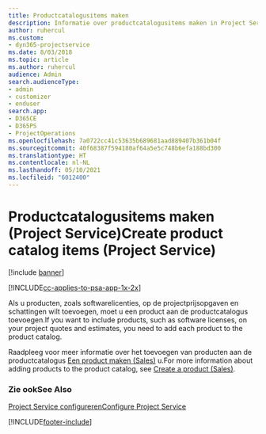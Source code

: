 ```yaml
---
title: Productcatalogusitems maken
description: Informatie over productcatalogusitems maken in Project Service
author: ruhercul
ms.custom:
- dyn365-projectservice
ms.date: 8/03/2018
ms.topic: article
ms.author: ruhercul
audience: Admin
search.audienceType:
- admin
- customizer
- enduser
search.app:
- D365CE
- D365PS
- ProjectOperations
ms.openlocfilehash: 7a0722cc41c53635b689681aad889407b361b04f
ms.sourcegitcommit: 40f68387f594180af64a5e5c748b6efa188bd300
ms.translationtype: HT
ms.contentlocale: nl-NL
ms.lasthandoff: 05/10/2021
ms.locfileid: "6012400"
---
```

# <a name="create-product-catalog-items-project-service"></a><span data-ttu-id="7f29f-103">Productcatalogusitems maken (Project Service)</span><span class="sxs-lookup"><span data-stu-id="7f29f-103">Create product catalog items (Project Service)</span></span>

[!include [banner](../includes/psa-now-project-operations.md)]

[!INCLUDE[cc-applies-to-psa-app-1x-2x](../includes/cc-applies-to-psa-app-1x-2x.md)]

<span data-ttu-id="7f29f-104">Als u producten, zoals softwarelicenties, op de projectprijsopgaven en schattingen wilt toevoegen, moet u een product aan de productcatalogus toevoegen.</span><span class="sxs-lookup"><span data-stu-id="7f29f-104">If you want to include products, such as software licenses, on your project quotes and estimates, you need to add each product to the product catalog.</span></span>  
  
 <span data-ttu-id="7f29f-105">Raadpleeg voor meer informatie over het toevoegen van producten aan de productcatalogus [Een product maken (Sales)](/dynamics365/sales-enterprise/create-product-sales) u.</span><span class="sxs-lookup"><span data-stu-id="7f29f-105">For more information about adding products to the product catalog, see [Create a product (Sales)](/dynamics365/sales-enterprise/create-product-sales).</span></span>  
  
### <a name="see-also"></a><span data-ttu-id="7f29f-106">Zie ook</span><span class="sxs-lookup"><span data-stu-id="7f29f-106">See Also</span></span>  
 [<span data-ttu-id="7f29f-107">Project Service configureren</span><span class="sxs-lookup"><span data-stu-id="7f29f-107">Configure Project Service</span></span>](../psa/configure.md)


[!INCLUDE[footer-include](../includes/footer-banner.md)]